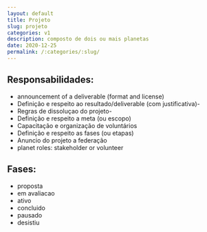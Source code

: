 ```yaml
---
layout: default
title: Projeto
slug: projeto
categories: v1
description: composto de dois ou mais planetas
date: 2020-12-25
permalink: /:categories/:slug/
---
```

## Responsabilidades: 

- announcement of a deliverable (format and license)
- Definição e respeito ao resultado/deliverable (com justificativa)-
- Regras de dissoluçao do projeto-
- Definição e respeito a meta (ou escopo)
- Capacitação e organização de voluntários 
- Definição e respeito as fases (ou etapas) 
- Anuncio do projeto a federação
- planet roles: stakeholder or volunteer

## Fases:

- proposta
- em avaliacao
- ativo
- concluido
- pausado
- desistiu

